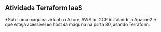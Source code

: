 ## Atividade Terraform IaaS

*Subir uma máquina virtual no Azure, AWS ou GCP instalando o Apache2 e que esteja acessível no host da máquina na porta 80, usando Terraform. 

